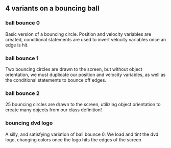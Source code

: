 ## 4 variants on a bouncing ball

### ball bounce 0
Basic version of a bouncing circle. Position and velocity variables are created, conditional statements are used to invert velocity variables once an edge is hit.
### ball bounce 1
Two bouncing circles are drawn to the screen, but without object orientation, we must duplicate our position and velocity variables, as well as the conditional statements to bounce off edges.
### ball bounce 2
25 bouncing circles are drawn to the screen, utilizing object orientation to create many objects from our class definition!
### bouncing dvd logo
A silly, and satisfying variation of ball bounce 0. We load and tint the dvd logo, changing colors once the logo hits the edges of the screen